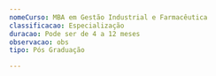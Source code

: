 ```yaml
---
nomeCurso: MBA em Gestão Industrial e Farmacêutica
classificacao: Especialização
duracao: Pode ser de 4 a 12 meses
observacao: obs
tipo: Pós Graduação

---
```


